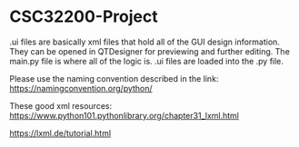 # CSC32200-Project

.ui files are basically xml files that hold all of the GUI design information. They can be opened in QTDesigner for previewing and further editing.
The main.py file is where all of the logic is. .ui files are loaded into the .py file. 

Please use the naming convention described in the link: https://namingconvention.org/python/

These good xml resources: 
  https://www.python101.pythonlibrary.org/chapter31_lxml.html
  
  https://lxml.de/tutorial.html

